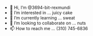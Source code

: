 - 👋 Hi, I’m @3694-bit-rexmundi
- 👀 I’m interested in ... juicy cake
- 🌱 I’m currently learning ... sweat 
- 💞️ I’m looking to collaborate on ... nuts
- 📫 How to reach me ... (310) 745-6836

<!---
3694-bit-rexmundi/3694-bit-rexmundi is a ✨ special ✨ repository because its `README.md` (this file) appears on your GitHub profile.
You can click the Preview link to take a look at your changes.
--->
